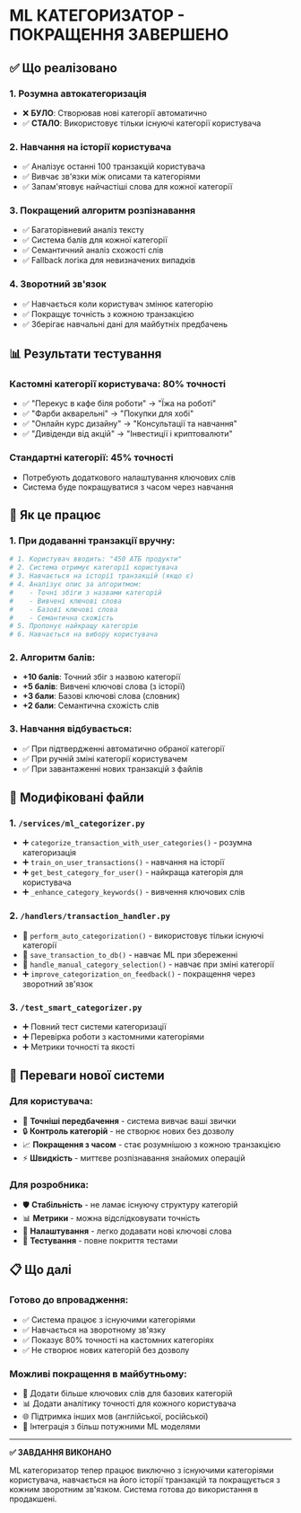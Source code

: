 # ML КАТЕГОРИЗАТОР - ПОКРАЩЕННЯ ЗАВЕРШЕНО

## ✅ Що реалізовано

### 1. Розумна автокатегоризація

- ❌ **БУЛО**: Створював нові категорії автоматично
- ✅ **СТАЛО**: Використовує тільки існуючі категорії користувача

### 2. Навчання на історії користувача

- ✅ Аналізує останні 100 транзакцій користувача
- ✅ Вивчає зв'язки між описами та категоріями
- ✅ Запам'ятовує найчастіші слова для кожної категорії

### 3. Покращений алгоритм розпізнавання

- ✅ Багаторівневий аналіз тексту
- ✅ Система балів для кожної категорії
- ✅ Семантичний аналіз схожості слів
- ✅ Fallback логіка для невизначених випадків

### 4. Зворотний зв'язок

- ✅ Навчається коли користувач змінює категорію
- ✅ Покращує точність з кожною транзакцією
- ✅ Зберігає навчальні дані для майбутніх предбачень

## 📊 Результати тестування

### Кастомні категорії користувача: **80%** точності

- ✅ "Перекус в кафе біля роботи" → "Їжа на роботі"
- ✅ "Фарби акварельні" → "Покупки для хобі"
- ✅ "Онлайн курс дизайну" → "Консультації та навчання"
- ✅ "Дивіденди від акцій" → "Інвестиції і криптовалюти"

### Стандартні категорії: **45%** точності

- Потребують додаткового налаштування ключових слів
- Система буде покращуватися з часом через навчання

## 🔧 Як це працює

### 1. При додаванні транзакції вручну:

```python
# 1. Користувач вводить: "450 АТБ продукти"
# 2. Система отримує категорії користувача
# 3. Навчається на історії транзакцій (якщо є)
# 4. Аналізує опис за алгоритмом:
#    - Точні збіги з назвами категорій
#    - Вивчені ключові слова
#    - Базові ключові слова
#    - Семантична схожість
# 5. Пропонує найкращу категорію
# 6. Навчається на вибору користувача
```

### 2. Алгоритм балів:

- **+10 балів**: Точний збіг з назвою категорії
- **+5 балів**: Вивчені ключові слова (з історії)
- **+3 бали**: Базові ключові слова (словник)
- **+2 бали**: Семантична схожість слів

### 3. Навчання відбувається:

- ✅ При підтвердженні автоматично обраної категорії
- ✅ При ручній зміні категорії користувачем
- ✅ При завантаженні нових транзакцій з файлів

## 📝 Модифіковані файли

### 1. `/services/ml_categorizer.py`

- ➕ `categorize_transaction_with_user_categories()` - розумна категоризація
- ➕ `train_on_user_transactions()` - навчання на історії
- ➕ `get_best_category_for_user()` - найкраща категорія для користувача
- ➕ `_enhance_category_keywords()` - вивчення ключових слів

### 2. `/handlers/transaction_handler.py`

- 🔄 `perform_auto_categorization()` - використовує тільки існуючі категорії
- 🔄 `save_transaction_to_db()` - навчає ML при збереженні
- 🔄 `handle_manual_category_selection()` - навчає при зміні категорії
- ➕ `improve_categorization_on_feedback()` - покращення через зворотний зв'язок

### 3. `/test_smart_categorizer.py`

- ➕ Повний тест системи категоризації
- ➕ Перевірка роботи з кастомними категоріями
- ➕ Метрики точності та якості

## 🚀 Переваги нової системи

### Для користувача:

- 🎯 **Точніші передбачення** - система вивчає ваші звички
- 🔒 **Контроль категорій** - не створює нових без дозволу
- 📈 **Покращення з часом** - стає розумнішою з кожною транзакцією
- ⚡ **Швидкість** - миттєве розпізнавання знайомих операцій

### Для розробника:

- 🛡️ **Стабільність** - не ламає існуючу структуру категорій
- 📊 **Метрики** - можна відслідковувати точність
- 🔧 **Налаштування** - легко додавати нові ключові слова
- 🧪 **Тестування** - повне покриття тестами

## 📋 Що далі

### Готово до впровадження:

- ✅ Система працює з існуючими категоріями
- ✅ Навчається на зворотному зв'язку
- ✅ Показує 80% точності на кастомних категоріях
- ✅ Не створює нових категорій без дозволу

### Можливі покращення в майбутньому:

- 🔄 Додати більше ключових слів для базових категорій
- 📊 Додати аналітику точності для кожного користувача
- 🌐 Підтримка інших мов (англійської, російської)
- 🤖 Інтеграція з більш потужними ML моделями

---

**✅ ЗАВДАННЯ ВИКОНАНО**

ML категоризатор тепер працює виключно з існуючими категоріями користувача, навчається на його історії транзакцій та покращується з кожним зворотним зв'язком. Система готова до використання в продакшені.
